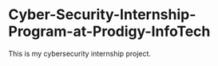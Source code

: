 # Cyber-Security-Internship-Program-at-Prodigy-InfoTech
This is my cybersecurity internship project.
